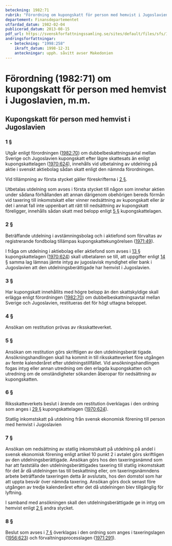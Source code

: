 ```yaml
---
beteckning: 1982:71
rubrik: "Förordning om kupongskatt för person med hemvist i Jugoslavien, m.m."
departement: Finansdepartementet
utfardad_datum: 1982-02-04
publicerad_datum: 2013-08-15
pdf_url: https://svenskforfattningssamling.se/sites/default/files/sfs/1982-02/SFS1982-71.pdf
andringsforfattningar:
  - beteckning: "1998:258"
    ikraft_datum: 1998-12-31
    anteckningar: upph. såvitt avser Makedonien
---
```


# Förordning (1982:71) om kupongskatt för person med hemvist i Jugoslavien, m.m.

## Kupongskatt för person med hemvist i Jugoslavien

### 1 §

Utgår enligt förordningen ([1982:70](https://selex.se/eli/sfs/1982/70)) om dubbelbeskattningsavtal mellan Sverige och Jugoslavien kupongskatt efter lägre skattesats än enligt kupongskattelagen ([1970:624](https://selex.se/eli/sfs/1970/624)), innehålls vid utbetalning av utdelning på aktie i svenskt aktiebolag sådan skatt enligt den nämnda förordningen.

Vid tillämpning av första stycket gäller föreskrifterna i [2 §](#2).

Utbetalas utdelning som avses i första stycket till någon som innehar aktien under sådana förhållanden att annan därigenom obehörigen bereds förmån vid taxering till inkomstskatt eller vinner nedsättning av kupongskatt eller är det i annat fall inte uppenbart att rätt till nedsättning av kupongskatt föreligger, innehålls sådan skatt med belopp enligt [5 §](#5) kupongskattelagen.

### 2 §

Beträffande utdelning i avstämningsbolag och i aktiefond som förvaltas av registrerande fondbolag tillämpas kupongskattekungörelsen ([1971:49](https://selex.se/eli/sfs/1971/49)).

I fråga om utdelning i aktiebolag eller aktiefond som avses i [13 §](#13) kupongskattelagen ([1970:624](https://selex.se/eli/sfs/1970/624)) skall utbetalaren se till, att uppgifter enligt [14 §](#14) samma lag lämnas jämte intyg av jugoslavisk myndighet eller bank i Jugoslavien att den utdelningsberättigade har hemvist i Jugoslavien.

### 3 §

Har kupongskatt innehållits med högre belopp än den skattskyldige skall erlägga enligt förordningen ([1982:70](https://selex.se/eli/sfs/1982/70)) om dubbelbeskattningsavtal mellan Sverige och Jugoslavien, restitueras det för högt uttagna beloppet.

### 4 §

Ansökan om restitution prövas av riksskatteverket.

### 5 §

Ansökan om restitution görs skriftligen av den utdelningsberät tigade. Ansökningshandlingen skall ha kommit in till riksskatteverket före utgången av femte kalenderåret efter utdelningstillfället. Vid ansökningshandlingen fogas intyg eller annan utredning om den erlagda kupongskatten och utredning om de omständigheter sökanden åberopar för nedsättning av kupongskatten.

### 6 §

Riksskatteverkets beslut i ärende om restitution överklagas i den ordning som anges i [29 §](#29) kupongskattelagen ([1970:624](https://selex.se/eli/sfs/1970/624)).

Statlig inkomstskatt på utdelning från svensk ekonomisk förening till person med hemvist i Jugoslavien

### 7 §

Ansökan om nedsättning av statlig inkomstskatt på utdelning på andel i svensk ekonomisk förening enligt artikel 10 punkt 2 i avtalet görs skriftligen av den utdelningsberättigade. Ansökan görs hos den taxeringsnämnd som har att fastställa den utdelningsberättigades taxering till statlig inkomstskatt för det år då utdelningen tas till beskattning eller, om taxeringsnämndens arbete beträffande taxeringen detta år avslutats, hos den domstol som har att uppta besvär över nämnda taxering. Ansökan görs dock senast före utgången av tredje kalenderåret efter det då utdelningen blev tillgänglig för lyftning.

I samband med ansökningen skall den utdelningsberättigade ge in intyg om hemvist enligt [2 §](#2) andra stycket.

### 8 §

Beslut som avses i [7 §](#7) överklagas i den ordning som anges i taxeringslagen ([1956:623](https://selex.se/eli/sfs/1956/623)) och förvaltningsprocesslagen ([1971:291](https://selex.se/eli/sfs/1971/291)).